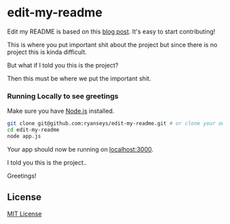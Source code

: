 # edit-my-readme
Edit my README is based on this [blog post](https://ryanseys.com/blog/contribute-to-readmes/). It's easy to start contributing!

This is where you put important shit about the project but since there is no project this is kinda difficult.

But what if I told you this is the project?

Then this must be where we put the important shit.

### Running Locally to see greetings

Make sure you have [Node.js](http://nodejs.org/) installed.

```sh
git clone git@github.com:ryanseys/edit-my-readme.git # or clone your own fork
cd edit-my-readme
node app.js
```

Your app should now be running on [localhost:3000](http://localhost:3000/).

I told you this is the project..

Greetings!
## License
[MIT License](LICENSE)
